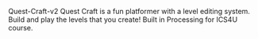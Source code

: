 Quest-Craft-v2
Quest Craft is a fun platformer with a level editing system. Build and play the levels that you create! Built in Processing for ICS4U course.
